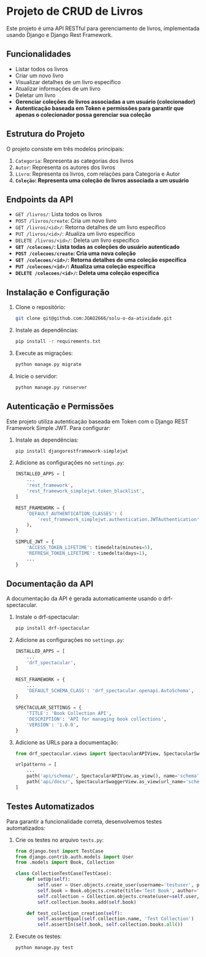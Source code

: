 

# Projeto de CRUD de Livros

Este projeto é uma API RESTful para gerenciamento de livros, implementada usando Django e Django Rest Framework.

## Funcionalidades

- Listar todos os livros
- Criar um novo livro
- Visualizar detalhes de um livro específico
- Atualizar informações de um livro
- Deletar um livro
- **Gerenciar coleções de livros associadas a um usuário (colecionador)**
- **Autenticação baseada em Token e permissões para garantir que apenas o colecionador possa gerenciar sua coleção**

## Estrutura do Projeto

O projeto consiste em três modelos principais:

1. `Categoria`: Representa as categorias dos livros
2. `Autor`: Representa os autores dos livros
3. `Livro`: Representa os livros, com relações para Categoria e Autor
4. **`Coleção`: Representa uma coleção de livros associada a um usuário**

## Endpoints da API

- `GET /livros/`: Lista todos os livros
- `POST /livros/create`: Cria um novo livro
- `GET /livros/<id>/`: Retorna detalhes de um livro específico
- `PUT /livros/<id>/`: Atualiza um livro específico
- `DELETE /livros/<id>/`: Deleta um livro específico
- **`GET /colecoes/`: Lista todas as coleções do usuário autenticado**
- **`POST /colecoes/create`: Cria uma nova coleção**
- **`GET /colecoes/<id>/`: Retorna detalhes de uma coleção específica**
- **`PUT /colecoes/<id>/`: Atualiza uma coleção específica**
- **`DELETE /colecoes/<id>/`: Deleta uma coleção específica**

## Instalação e Configuração

1. Clone o repositório:
   ```bash
   git clone git@github.com:JOAO2666/solu-o-da-atividade.git
   ```

2. Instale as dependências:
   ```bash
   pip install -r requirements.txt
   ```

3. Execute as migrações:
   ```bash
   python manage.py migrate
   ```

4. Inicie o servidor:
   ```bash
   python manage.py runserver
   ```

## Autenticação e Permissões

Este projeto utiliza autenticação baseada em Token com o Django REST Framework Simple JWT. Para configurar:

1. Instale as dependências:
   ```bash
   pip install djangorestframework-simplejwt
   ```

2. Adicione as configurações no `settings.py`:
   ```python
   INSTALLED_APPS = [
       ...
       'rest_framework',
       'rest_framework_simplejwt.token_blacklist',
   ]

   REST_FRAMEWORK = {
       'DEFAULT_AUTHENTICATION_CLASSES': (
           'rest_framework_simplejwt.authentication.JWTAuthentication',
       ),
   }

   SIMPLE_JWT = {
       'ACCESS_TOKEN_LIFETIME': timedelta(minutes=5),
       'REFRESH_TOKEN_LIFETIME': timedelta(days=1),
       ...
   }
   ```

## Documentação da API

A documentação da API é gerada automaticamente usando o drf-spectacular.

1. Instale o drf-spectacular:
   ```bash
   pip install drf-spectacular
   ```

2. Adicione as configurações no `settings.py`:
   ```python
   INSTALLED_APPS = [
       ...
       'drf_spectacular',
   ]

   REST_FRAMEWORK = {
       ...
       'DEFAULT_SCHEMA_CLASS': 'drf_spectacular.openapi.AutoSchema',
   }

   SPECTACULAR_SETTINGS = {
       'TITLE': 'Book Collection API',
       'DESCRIPTION': 'API for managing book collections',
       'VERSION': '1.0.0',
   }
   ```

3. Adicione as URLs para a documentação:
   ```python
   from drf_spectacular.views import SpectacularAPIView, SpectacularSwaggerView

   urlpatterns = [
       ...
       path('api/schema/', SpectacularAPIView.as_view(), name='schema'),
       path('api/docs/', SpectacularSwaggerView.as_view(url_name='schema'), name='swagger-ui'),
   ]
   ```

## Testes Automatizados

Para garantir a funcionalidade correta, desenvolvemos testes automatizados:

1. Crie os testes no arquivo `tests.py`:
   ```python
   from django.test import TestCase
   from django.contrib.auth.models import User
   from .models import Book, Collection

   class CollectionTestCase(TestCase):
       def setUp(self):
           self.user = User.objects.create_user(username='testuser', password='12345')
           self.book = Book.objects.create(title='Test Book', author='Author', published_date='2023-01-01')
           self.collection = Collection.objects.create(user=self.user, name='Test Collection')
           self.collection.books.add(self.book)

       def test_collection_creation(self):
           self.assertEqual(self.collection.name, 'Test Collection')
           self.assertIn(self.book, self.collection.books.all())
   ```

2. Execute os testes:
   ```bash
   python manage.py test
   ```


